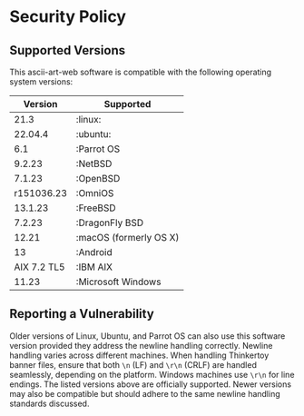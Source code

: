 # Security Policy

## Supported Versions

This ascii-art-web software is compatible with the following operating system versions:

| Version      | Supported                     |
| ------------ | ----------------------------- |
| 21.3         | :linux:                       |
| 22.04.4      | :ubuntu:                      |
| 6.1          | :Parrot OS                    |
| 9.2.23       | :NetBSD                       |
| 7.1.23       | :OpenBSD                      |
| r151036.23   | :OmniOS                       |
| 13.1.23      | :FreeBSD                      |
| 7.2.23       | :DragonFly BSD                |
| 12.21        | :macOS (formerly OS X)        |
| 13           | :Android                      |
| AIX 7.2 TL5  | :IBM AIX                      |
| 11.23        | :Microsoft Windows            |

## Reporting a Vulnerability

Older versions of Linux, Ubuntu, and Parrot OS can also use this software version provided they address the newline handling correctly. Newline handling varies across different machines. When handling Thinkertoy banner files, ensure that both `\n` (LF) and `\r\n` (CRLF) are handled seamlessly, depending on the platform. Windows machines use `\r\n` for line endings.
The listed versions above are officially supported. Newer versions may also be compatible but should adhere to the same newline handling standards discussed.


